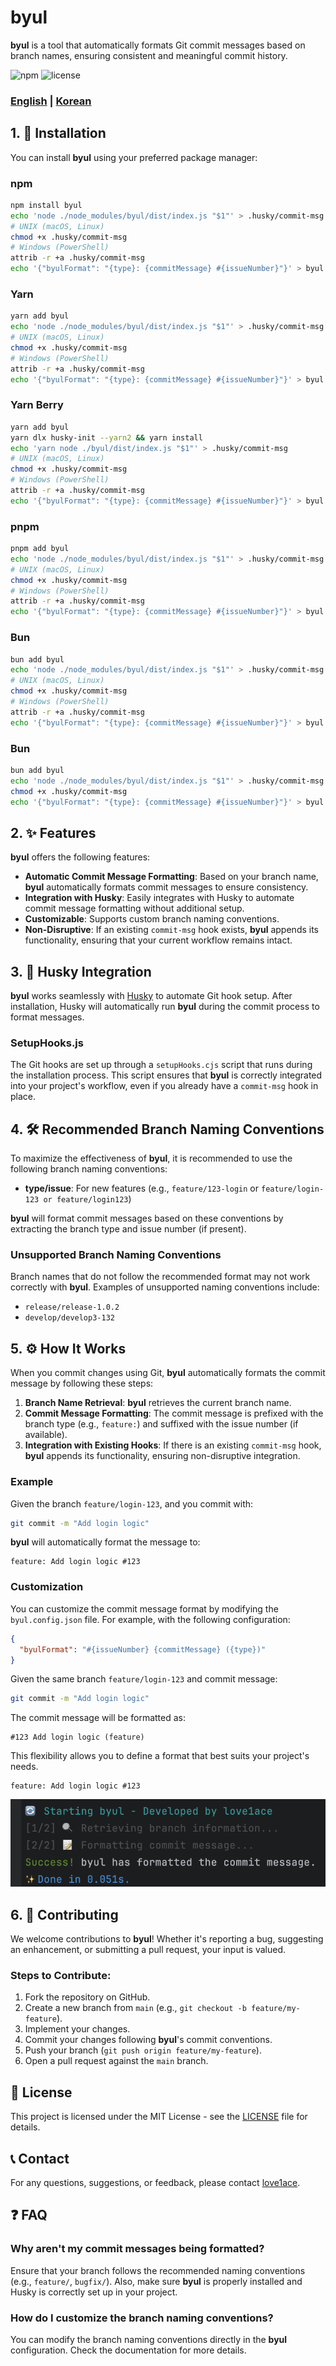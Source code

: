 # byul

**byul** is a tool that automatically formats Git commit messages based on branch names, ensuring consistent and meaningful commit history.

![npm](https://img.shields.io/npm/v/byul)
![license](https://img.shields.io/npm/l/byul)

### [English](README.md) | [Korean](README_KO.md)

## 1. 🚀 Installation

You can install **byul** using your preferred package manager:

### npm

```bash
npm install byul
echo 'node ./node_modules/byul/dist/index.js "$1"' > .husky/commit-msg
# UNIX (macOS, Linux)
chmod +x .husky/commit-msg
# Windows (PowerShell)
attrib -r +a .husky/commit-msg
echo '{"byulFormat": "{type}: {commitMessage} #{issueNumber}"}' > byul.config.json
```

### Yarn

```bash
yarn add byul
echo 'node ./node_modules/byul/dist/index.js "$1"' > .husky/commit-msg
# UNIX (macOS, Linux)
chmod +x .husky/commit-msg
# Windows (PowerShell)
attrib -r +a .husky/commit-msg
echo '{"byulFormat": "{type}: {commitMessage} #{issueNumber}"}' > byul.config.json
```

### Yarn Berry

```bash
yarn add byul
yarn dlx husky-init --yarn2 && yarn install
echo 'yarn node ./byul/dist/index.js "$1"' > .husky/commit-msg
# UNIX (macOS, Linux)
chmod +x .husky/commit-msg
# Windows (PowerShell)
attrib -r +a .husky/commit-msg
echo '{"byulFormat": "{type}: {commitMessage} #{issueNumber}"}' > byul.config.json
```

### pnpm

```bash
pnpm add byul
echo 'node ./node_modules/byul/dist/index.js "$1"' > .husky/commit-msg
# UNIX (macOS, Linux)
chmod +x .husky/commit-msg
# Windows (PowerShell)
attrib -r +a .husky/commit-msg
echo '{"byulFormat": "{type}: {commitMessage} #{issueNumber}"}' > byul.config.json
```

### Bun

```bash
bun add byul
echo 'node ./node_modules/byul/dist/index.js "$1"' > .husky/commit-msg
# UNIX (macOS, Linux)
chmod +x .husky/commit-msg
# Windows (PowerShell)
attrib -r +a .husky/commit-msg
echo '{"byulFormat": "{type}: {commitMessage} #{issueNumber}"}' > byul.config.json
```

### Bun

```bash
bun add byul
echo 'node ./node_modules/byul/dist/index.js "$1"' > .husky/commit-msg
chmod +x .husky/commit-msg
echo '{"byulFormat": "{type}: {commitMessage} #{issueNumber}"}' > byul.config.json
```


## 2. ✨ Features

**byul** offers the following features:

- **Automatic Commit Message Formatting**: Based on your branch name, **byul** automatically formats commit messages to ensure consistency.
- **Integration with Husky**: Easily integrates with Husky to automate commit message formatting without additional setup.
- **Customizable**: Supports custom branch naming conventions.
- **Non-Disruptive**: If an existing `commit-msg` hook exists, **byul** appends its functionality, ensuring that your current workflow remains intact.

## 3. 🔧 Husky Integration

**byul** works seamlessly with [Husky](https://github.com/typicode/husky) to automate Git hook setup. After installation, Husky will automatically run **byul** during the commit process to format messages.

### SetupHooks.js

The Git hooks are set up through a `setupHooks.cjs` script that runs during the installation process. This script ensures that **byul** is correctly integrated into your project's workflow, even if you already have a `commit-msg` hook in place.

## 4. 🛠️ Recommended Branch Naming Conventions

To maximize the effectiveness of **byul**, it is recommended to use the following branch naming conventions:

- **type/issue**: For new features (e.g., `feature/123-login` or `feature/login-123 or feature/login123`)

**byul** will format commit messages based on these conventions by extracting the branch type and issue number (if present).

### Unsupported Branch Naming Conventions

Branch names that do not follow the recommended format may not work correctly with **byul**. Examples of unsupported naming conventions include:

- `release/release-1.0.2`
- `develop/develop3-132`

## 5. ⚙️ How It Works

When you commit changes using Git, **byul** automatically formats the commit message by following these steps:

1. **Branch Name Retrieval**: **byul** retrieves the current branch name.
2. **Commit Message Formatting**: The commit message is prefixed with the branch type (e.g., `feature:`) and suffixed with the issue number (if available).
3. **Integration with Existing Hooks**: If there is an existing `commit-msg` hook, **byul** appends its functionality, ensuring non-disruptive integration.

### Example

Given the branch `feature/login-123`, and you commit with:

```bash
git commit -m "Add login logic"
```

**byul** will automatically format the message to:

```
feature: Add login logic #123
```

### Customization

You can customize the commit message format by modifying the `byul.config.json` file. For example, with the following configuration:

```json
{
  "byulFormat": "#{issueNumber} {commitMessage} ({type})"
}
```

Given the same branch `feature/login-123` and commit message:

```bash
git commit -m "Add login logic"
```

The commit message will be formatted as:

```
#123 Add login logic (feature)
```

This flexibility allows you to define a format that best suits your project's needs.

```
feature: Add login logic #123
```

![img.png](img.png)

## 6. 🤝 Contributing

We welcome contributions to **byul**! Whether it's reporting a bug, suggesting an enhancement, or submitting a pull request, your input is valued.

### Steps to Contribute:

1. Fork the repository on GitHub.
2. Create a new branch from `main` (e.g., `git checkout -b feature/my-feature`).
3. Implement your changes.
4. Commit your changes following **byul**'s commit conventions.
5. Push your branch (`git push origin feature/my-feature`).
6. Open a pull request against the `main` branch.

## 📜 License

This project is licensed under the MIT License - see the [LICENSE](LICENSE) file for details.

## 📞 Contact

For any questions, suggestions, or feedback, please contact [love1ace](mailto:lovelacedud@gmail.com).

## ❓ FAQ

### Why aren't my commit messages being formatted?

Ensure that your branch follows the recommended naming conventions (e.g., `feature/`, `bugfix/`). Also, make sure **byul** is properly installed and Husky is correctly set up in your project.

### How do I customize the branch naming conventions?

You can modify the branch naming conventions directly in the **byul** configuration. Check the documentation for more details.
